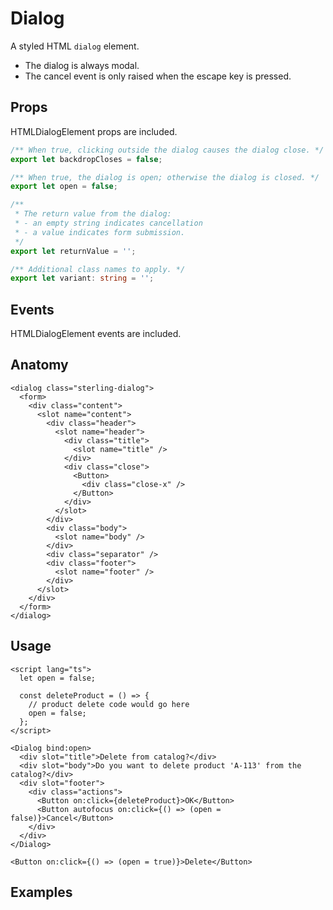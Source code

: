 <script>
    import ManualExample from './DialogManualExample.svelte';
    import FormExample from './DialogFormExample.svelte';
</script>

# Dialog

A styled HTML `dialog` element.

- The dialog is always modal.
- The cancel event is only raised when the escape key is pressed.

## Props

HTMLDialogElement props are included.

```ts
/** When true, clicking outside the dialog causes the dialog close. */
export let backdropCloses = false;

/** When true, the dialog is open; otherwise the dialog is closed. */
export let open = false;

/**
 * The return value from the dialog:
 * - an empty string indicates cancellation
 * - a value indicates form submission.
 */
export let returnValue = '';

/** Additional class names to apply. */
export let variant: string = '';
```

## Events

HTMLDialogElement events are included.

## Anatomy

```svelte
<dialog class="sterling-dialog">
  <form>
    <div class="content">
      <slot name="content">
        <div class="header">
          <slot name="header">
            <div class="title">
              <slot name="title" />
            </div>
            <div class="close">
              <Button>
                <div class="close-x" />
              </Button>
            </div>
          </slot>
        </div>
        <div class="body">
          <slot name="body" />
        </div>
        <div class="separator" />
        <div class="footer">
          <slot name="footer" />
        </div>
      </slot>
    </div>
  </form>
</dialog>
```

## Usage

```svelte
<script lang="ts">
  let open = false;

  const deleteProduct = () => {
    // product delete code would go here
    open = false;
  };
</script>

<Dialog bind:open>
  <div slot="title">Delete from catalog?</div>
  <div slot="body">Do you want to delete product 'A-113' from the catalog?</div>
  <div slot="footer">
    <div class="actions">
      <Button on:click={deleteProduct}>OK</Button>
      <Button autofocus on:click={() => (open = false)}>Cancel</Button>
    </div>
  </div>
</Dialog>

<Button on:click={() => (open = true)}>Delete</Button>
```

## Examples

<FormExample />

<ManualExample />
